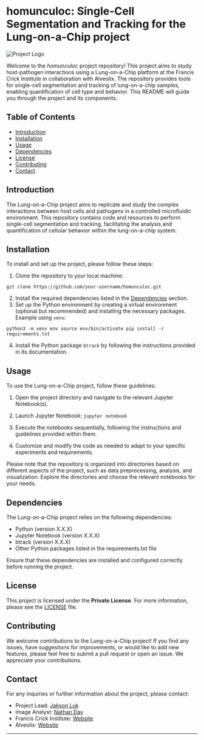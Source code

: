 # homunculoc: Single-Cell Segmentation and Tracking for the Lung-on-a-Chip project

![Project Logo](path/to/logo.png)

Welcome to the *homunculoc* project repository! This project aims to study host-pathogen interactions using a Lung-on-a-Chip platform at the Francis Crick Institute in collaboration with Alveolix. The repository provides tools for single-cell segmentation and tracking of lung-on-a-chip samples, enabling quantification of cell type and behavior. This README will guide you through the project and its components.

## Table of Contents

- [Introduction](#introduction)
- [Installation](#installation)
- [Usage](#usage)
- [Dependencies](#dependencies)
- [License](#license)
- [Contributing](#contributing)
- [Contact](#contact)

## Introduction

The Lung-on-a-Chip project aims to replicate and study the complex interactions between host cells and pathogens in a controlled microfluidic environment. This repository contains code and resources to perform single-cell segmentation and tracking, facilitating the analysis and quantification of cellular behavior within the lung-on-a-chip system.

## Installation

To install and set up the project, please follow these steps:

1. Clone the repository to your local machine:

`git clone https://github.com/your-username/homunculoc.git`

2. Install the required dependencies listed in the [Dependencies](#dependencies) section.
3. Set up the Python environment by creating a virtual environment (optional but recommended) and installing the necessary packages. Example using `venv`:

``python3 -m venv env
source env/bin/activate
pip install -r requirements.txt``

4. Install the Python package `btrack` by following the instructions provided in its documentation.

## Usage

To use the Lung-on-a-Chip project, follow these guidelines:

1. Open the project directory and navigate to the relevant Jupyter Notebook(s).
2. Launch Jupyter Notebook: `jupyter notebook`


3. Execute the notebooks sequentially, following the instructions and guidelines provided within them.
4. Customize and modify the code as needed to adapt to your specific experiments and requirements.

Please note that the repository is organized into directories based on different aspects of the project, such as data preprocessing, analysis, and visualization. Explore the directories and choose the relevant notebooks for your needs.

## Dependencies

The Lung-on-a-Chip project relies on the following dependencies:

- Python (version X.X.X)
- Jupyter Notebook (version X.X.X)
- btrack (version X.X.X)
- Other Python packages listed in the requirements.txt file

Ensure that these dependencies are installed and configured correctly before running the project.

## License

This project is licensed under the **Private License**. For more information, please see the [LICENSE](./LICENSE.md) file.

## Contributing

We welcome contributions to the Lung-on-a-Chip project! If you find any issues, have suggestions for improvements, or would like to add new features, please feel free to submit a pull request or open an issue. We appreciate your contributions.

## Contact

For any inquiries or further information about the project, please contact:

- Project Lead: [Jakson Luk](mailto:jakson.luk@crick.ac.uk)
- Image Analyst: [Nathan Day](mailto:nathan.day@crick.ac.uk)
- Francis Crick Institute: [Website](https://www.crick.ac.uk)
- Alveolix: [Website](https://www.alveolix.com)

---
